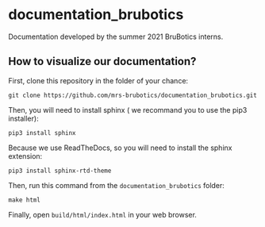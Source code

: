 # documentation_brubotics
Documentation developed by the summer 2021 BruBotics interns.

## How to visualize our documentation?

First, clone this repository in the folder of your chance:
```
git clone https://github.com/mrs-brubotics/documentation_brubotics.git
```
Then, you will need to install sphinx ( we recommand you to use the pip3 installer):
```
pip3 install sphinx
```
Because we use ReadTheDocs, so you will need to install the sphinx extension:
```
pip3 install sphinx-rtd-theme
```
Then, run this command from the `documentation_brubotics` folder:
```
make html
```
Finally, open `build/html/index.html` in your web browser.

